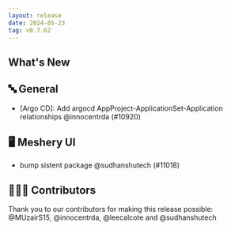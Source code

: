 ```yaml
---
layout: release
date: 2024-05-23
tag: v0.7.62
---
```


## What's New
## 🔤 General
- \[Argo CD\]: Add argocd AppProject-ApplicationSet-Application relationships @innocentrda (#10920)

## 🖥 Meshery UI

- bump sistent package @sudhanshutech (#11018)

## 👨🏽‍💻 Contributors

Thank you to our contributors for making this release possible:
@MUzairS15, @innocentrda, @leecalcote and @sudhanshutech
